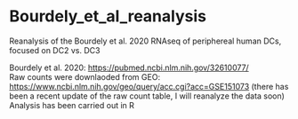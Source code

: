 # Bourdely_et_al_reanalysis
Reanalysis of the Bourdely et al. 2020 RNAseq of periphereal human DCs, focused on DC2 vs. DC3 <br />

Bourdely et al. 2020: https://pubmed.ncbi.nlm.nih.gov/32610077/ <br />
Raw counts were downlaoded from GEO: https://www.ncbi.nlm.nih.gov/geo/query/acc.cgi?acc=GSE151073 (there has been a recent update of the raw count table, I will reanalyze the data soon) <br />
Analysis has been carried out in R
